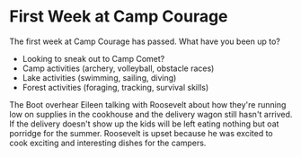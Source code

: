 # First Week at Camp Courage
The first week at Camp Courage has passed. What have you been up to?

- Looking to sneak out to Camp Comet?
- Camp activities (archery, volleyball, obstacle races)
- Lake activities (swimming, sailing, diving)
- Forest activities (foraging, tracking, survival skills)

The Boot overhear Eileen talking with Roosevelt about how they're running low on supplies in the cookhouse and the delivery wagon still hasn't arrived. If the delivery doesn't show up the kids will be left eating nothing but oat porridge for the summer. Roosevelt is upset because he was excited to cook exciting and interesting dishes for the campers.
